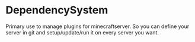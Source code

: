 # DependencySystem
Primary use to manage plugins for minecraftserver. So you can define your server in git and setup/update/run it on every server you want.
